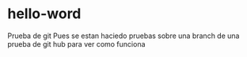 # hello-word
Prueba de git
Pues se estan haciedo pruebas sobre una branch de una prueba de git hub para ver como funciona

